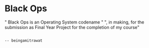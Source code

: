 
# Black Ops                              
  
" Black Ops is an  Operating System codename " ", in making, for the submission as Final Year Project for the completion   of my course"

																																											-- beingamitrawat
